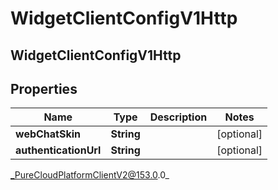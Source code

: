# WidgetClientConfigV1Http

## WidgetClientConfigV1Http

## Properties

|Name | Type | Description | Notes|
|------------ | ------------- | ------------- | -------------|
| **webChatSkin** | **String** |  | [optional] |
| **authenticationUrl** | **String** |  | [optional] |



_PureCloudPlatformClientV2@153.0.0_
